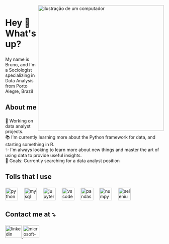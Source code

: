 <img src="https://www.sgcfinance.nl/wp-content/uploads/2020/04/SGC-Infographic-Elementen-Finance-Inhoud-1-min.png" alt="ilustração de um computador" min-width="400px" max-width="400px" width="400px" align="right">

<h1 align="left">Hey 👋 What's up?</h1>

###

<p align="left">My name is Bruno, and I'm a Sociologist specializing in Data Analysis from Porto Alegre, Brazil</p>

###

<h2 align="left">About me</h2>

###

<p align="left"> 💼 Working on data analyst projects.<br> 📚 I'm currently learning more about the Python framework for data, and starting something in R.<br> ✨ I'm always looking to learn more about new things and master the art of using data to provide useful insights.<br> 🎯 Goals: Currently searching for a data analyst position</p>

###

<h2 align="left">Tolls that I use</h2>

###

<div align="left">
  <img src="https://img.shields.io/badge/Python-3776AB?logo=python&logoColor=white&style=for-the-badge" height="40" alt="python logo"  />
  <img width="12" />
  <img src="https://img.shields.io/badge/MySQL-4479A1?logo=mysql&logoColor=white&style=for-the-badge" height="40" alt="mysql logo"  />
  <img width="12" />
  <img src="https://img.shields.io/badge/Jupyter-F37626?logo=jupyter&logoColor=black&style=for-the-badge" height="40" alt="jupyter logo"  />
  <img width="12" />
  <img src="https://img.shields.io/badge/Visual Studio Code-007ACC?logo=visualstudiocode&logoColor=white&style=for-the-badge" height="40" alt="vscode logo"  />
  <img width="12" />
  <img src="https://img.shields.io/badge/pandas-150458?logo=pandas&logoColor=white&style=for-the-badge" height="40" alt="pandas logo"  />
  <img width="12" />
  <img src="https://img.shields.io/badge/NumPy-013243?logo=numpy&logoColor=white&style=for-the-badge" height="40" alt="numpy logo"  />
  <img width="12" />
  <img src="https://img.shields.io/badge/Selenium-43B02A?logo=selenium&logoColor=black&style=for-the-badge" height="40" alt="selenium logo"  />
</div>

###

<h2 align="left">Contact me at ⤵️</h2>

###

<div align="left">
  <a href="https://www.linkedin.com/in/bruno-guedes-f/" target="_blank">
    <img src="https://raw.githubusercontent.com/maurodesouza/profile-readme-generator/master/src/assets/icons/social/linkedin/default.svg" width="52" height="40" alt="linkedin logo"  />
  </a>
  <a href="mailto:bguedesf@outlook.com" target="_blank">
    <img src="https://raw.githubusercontent.com/maurodesouza/profile-readme-generator/master/src/assets/icons/social/microsoft-outlook/default.svg" width="52" height="40" alt="microsoft-outlook logo"  />
  </a>
</div>

###
